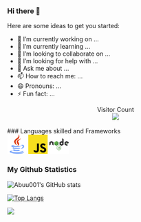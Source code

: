 ### Hi there 👋

Here are some ideas to get you started:

- 🔭 I’m currently working on ...
- 🌱 I’m currently learning ...
- 👯 I’m looking to collaborate on ...
- 🤔 I’m looking for help with ...
- 💬 Ask me about ...
- 📫 How to reach me: ...
- 😄 Pronouns: ...
- ⚡ Fun fact: ...
<p align="center"> 
  Visitor Count<br>
<img src="https://profile-counter.glitch.me/Abuu001/count.svg" />
</p>
### Languages skilled and Frameworks
<div sisplay="space-between" width=100%>
<img width="45px" src="https://github.com/Abuu001/Abuu001/blob/main/Assets/java-svgrepo-com.svg" alt="Java">
<img width="45px" src="https://github.com/Abuu001/Abuu001/blob/main/Assets/javascript-logo-svgrepo-com.svg" alt="Javascript">
<img width="45px" src="https://github.com/Abuu001/Abuu001/blob/main/Assets/nodejs-1-logo-svgrepo-com.svg" alt="nodejs">
</div>


### My Github Statistics
 
![Abuu001's GitHub stats](https://github-readme-stats.vercel.app/api?username=Abuu001&show_icons=true&theme=radical&hide_title=true)
 
[![Top Langs](https://github-readme-stats.vercel.app/api/top-langs/?username=Abuu001)](https://github.com/Abuu001/github-readme-stats)
 
![](https://activity-graph.herokuapp.com/graph?username=Abuu001&theme=react-dark)
